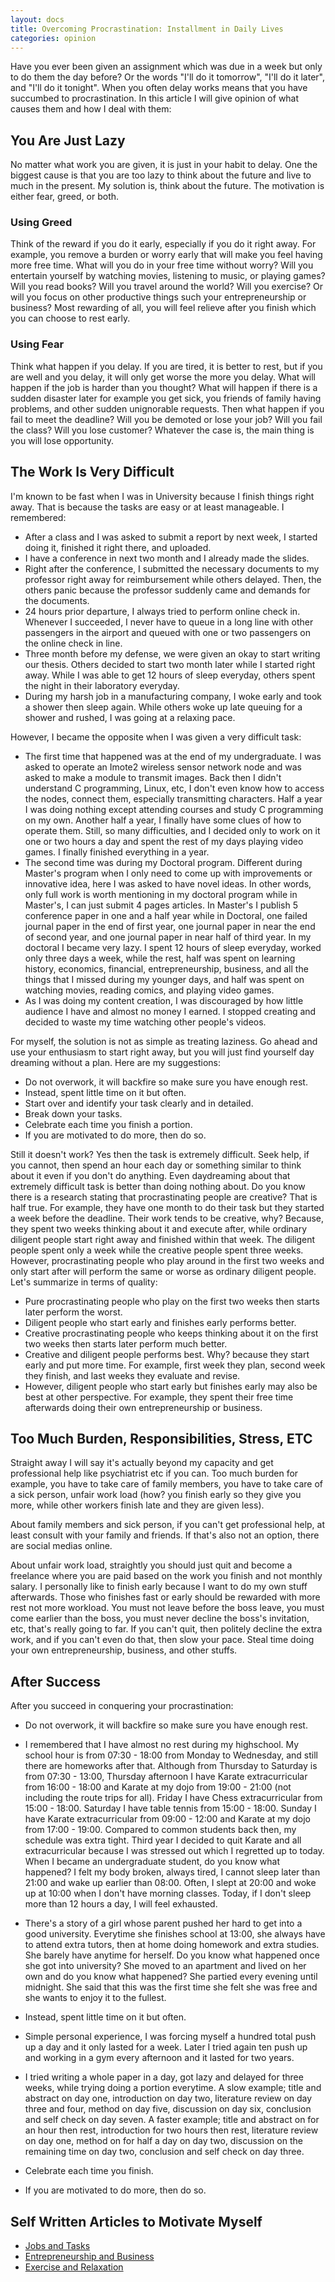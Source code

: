 ```yaml
---
layout: docs
title: Overcoming Procrastination: Installment in Daily Lives
categories: opinion
---
```


Have you ever been given an assignment which was due in a week but only to do them the day before? Or the words "I'll do it tomorrow", "I'll do it later", and "I'll do it tonight". When you often delay works means that you have succumbed to procrastination. In this article I will give opinion of what causes them and how I deal with them:

## You Are Just Lazy

No matter what work you are given, it is just in your habit to delay. One the biggest cause is that you are too lazy to think about the future and live to much in the present. My solution is, think about the future. The motivation is either fear, greed, or both.

### Using Greed

Think of the reward if you do it early, especially if you do it right away. For example, you remove a burden or worry early that will make you feel having more free time. What will you do in your free time without worry? Will you entertain yourself by watching movies, listening to music, or playing games? Will you read books? Will you travel around the world? Will you exercise? Or will you focus on other productive things such your entrepreneurship or business? Most rewarding of all, you will feel relieve after you finish which you can choose to rest early.

### Using Fear

Think what happen if you delay. If you are tired, it is better to rest, but if you are well and you delay, it will only get worse the more you delay. What will happen if the job is harder than you thought? What will happen if there is a sudden disaster later for example you get sick, you friends of family having problems, and other sudden unignorable requests. Then what happen if you fail to meet the deadline? Will you be demoted or lose your job? Will you fail the class? Will you lose customer? Whatever the case is, the main thing is you will lose opportunity.

## The Work Is Very Difficult

I'm known to be fast when I was in University because I finish things right away. That is because the tasks are easy or at least manageable. I remembered:

*   After a class and I was asked to submit a report by next week, I started doing it, finished it right there, and uploaded.
*   I have a conference in next two month and I already made the slides.
*   Right after the conference, I submitted the necessary documents to my professor right away for reimbursement while others delayed. Then, the others panic because the professor suddenly came and demands for the documents.
*   24 hours prior departure, I always tried to perform online check in. Whenever I succeeded, I never have to queue in a long line with other passengers in the airport and queued with one or two passengers on the online check in line.
*   Three month before my defense, we were given an okay to start writing our thesis. Others decided to start two month later while I started right away. While I was able to get 12 hours of sleep everyday, others spent the night in their laboratory everyday.
*   During my harsh job in a manufacturing company, I woke early and took a shower then sleep again. While others woke up late queuing for a shower and rushed, I was going at a relaxing pace.

However, I became the opposite when I was given a very difficult task:

*   The first time that happened was at the end of my undergraduate. I was asked to operate an Imote2 wireless sensor network node and was asked to make a module to transmit images. Back then I didn't understand C programming, Linux, etc, I don't even know how to access the nodes, connect them, especially transmitting characters. Half a year I was doing nothing except attending courses and study C programming on my own. Another half a year, I finally have some clues of how to operate them. Still, so many difficulties, and I decided only to work on it one or two hours a day and spent the rest of my days playing video games. I finally finished everything in a year.
*   The second time was during my Doctoral program. Different during Master's program when I only need to come up with improvements or innovative idea, here I was asked to have novel ideas. In other words, only full work is worth mentioning in my doctoral program while in Master's, I can just submit 4 pages articles. In Master's I publish 5 conference paper in one and a half year while in Doctoral, one failed journal paper in the end of first year, one journal paper in near the end of second year, and one journal paper in near half of third year. In my doctoral I became very lazy. I spent 12 hours of sleep everyday, worked only three days a week, while the rest, half was spent on learning history, economics, financial, entrepreneurship, business, and all the things that I missed during my younger days, and half was spent on watching movies, reading comics, and playing video games.
*   As I was doing my content creation, I was discouraged by how little audience I have and almost no money I earned. I stopped creating and decided to waste my time watching other people's videos.

For myself, the solution is not as simple as treating laziness. Go ahead and use your enthusiasm to start right away, but you will just find yourself day dreaming without a plan. Here are my suggestions:

*   Do not overwork, it will backfire so make sure you have enough rest.
*   Instead, spent little time on it but often.
*   Start over and identify your task clearly and in detailed.
*   Break down your tasks.
*   Celebrate each time you finish a portion.
*   If you are motivated to do more, then do so.

Still it doesn't work? Yes then the task is extremely difficult. Seek help, if you cannot, then spend an hour each day or something similar to think about it even if you don't do anything. Even daydreaming about that extremely difficult task is better than doing nothing about. Do you know there is a research stating that procrastinating people are creative? That is half true. For example, they have one month to do their task but they started a week before the deadline. Their work tends to be creative, why? Because, they spent two weeks thinking about it and execute after, while ordinary diligent people start right away and finished within that week. The diligent people spent only a week while the creative people spent three weeks. However, procrastinating people who play around in the first two weeks and only start after will perform the same or worse as ordinary diligent people. Let's summarize in terms of quality:

*   Pure procrastinating people who play on the first two weeks then starts later perform the worst.
*   Diligent people who start early and finishes early performs better.
*   Creative procrastinating people who keeps thinking about it on the first two weeks then starts later perform much better.
*   Creative and diligent people performs best. Why? because they start early and put more time. For example, first week they plan, second week they finish, and last weeks they evaluate and revise.
*   However, diligent people who start early but finishes early may also be best at other perspective. For example, they spent their free time afterwards doing their own entrepreneurship or business.

## Too Much Burden, Responsibilities, Stress, ETC

Straight away I will say it's actually beyond my capacity and get professional help like psychiatrist etc if you can. Too much burden for example, you have to take care of family members, you have to take care of a sick person, unfair work load (how? you finish early so they give you more, while other workers finish late and they are given less).

About family members and sick person, if you can't get professional help, at least consult with your family and friends. If that's also not an option, there are social medias online.

About unfair work load, straightly you should just quit and become a freelance where you are paid based on the work you finish and not monthly salary. I personally like to finish early because I want to do my own stuff afterwards. Those who finishes fast or early should be rewarded with more rest not more workload. You must not leave before the boss leave, you must come earlier than the boss, you must never decline the boss's invitation, etc, that's really going to far. If you can't quit, then politely decline the extra work, and if you can't even do that, then slow your pace. Steal time doing your own entrepreneurship, business, and other stuffs.

## After Success

After you succeed in conquering your procrastination:

*   Do not overwork, it will backfire so make sure you have enough rest.

*   I remembered that I have almost no rest during my highschool. My school hour is from 07:30 - 18:00 from Monday to Wednesday, and still there are homeworks after that. Although from Thursday to Saturday is from 07:30 - 13:00, Thursday afternoon I have Karate extracurricular from 16:00 - 18:00 and Karate at my dojo from 19:00 - 21:00 (not including the route trips for all). Friday I have Chess extracurricular from 15:00 - 18:00\. Saturday I have table tennis from 15:00 - 18:00\. Sunday I have Karate extracurricular from 09:00 - 12:00 and Karate at my dojo from 17:00 - 19:00\. Compared to common students back then, my schedule was extra tight. Third year I decided to quit Karate and all extracurricular because I was stressed out which I regretted up to today. When I became an undergraduate student, do you know what happened? I felt my body broken, always tired, I cannot sleep later than 21:00 and wake up earlier than 08:00\. Often, I slept at 20:00 and woke up at 10:00 when I don't have morning classes. Today, if I don't sleep more than 12 hours a day, I will feel exhausted.
*   There's a story of a girl whose parent pushed her hard to get into a good university. Everytime she finishes school at 13:00, she always have to attend extra tutors, then at home doing homework and extra studies. She barely have anytime for herself. Do you know what happened once she got into university? She moved to an apartment and lived on her own and do you know what happened? She partied every evening until midnight. She said that this was the first time she felt she was free and she wants to enjoy it to the fullest.

*   Instead, spent little time on it but often.

*   Simple personal experience, I was forcing myself a hundred total push up a day and it only lasted for a week. Later I tried again ten push up and working in a gym every afternoon and it lasted for two years.
*   I tried writing a whole paper in a day, got lazy and delayed for three weeks, while trying doing a portion everytime. A slow example; title and abstract on day one, introduction on day two, literature review on day three and four, method on day five, discussion on day six, conclusion and self check on day seven. A faster example; title and abstract on for an hour then rest, introduction for two hours then rest, literature review on day one, method on for half a day on day two, discussion on the remaining time on day two, conclusion and self check on day three.

*   Celebrate each time you finish.
*   If you are motivated to do more, then do so.

## Self Written Articles to Motivate Myself

*   [Jobs and Tasks](if-i-finish-my-work)
*   [Entrepreneurship and Business](if-i-won-a-million-dollars)
*   [Exercise and Relaxation](if-i-perform-exercise-or-relaxation)